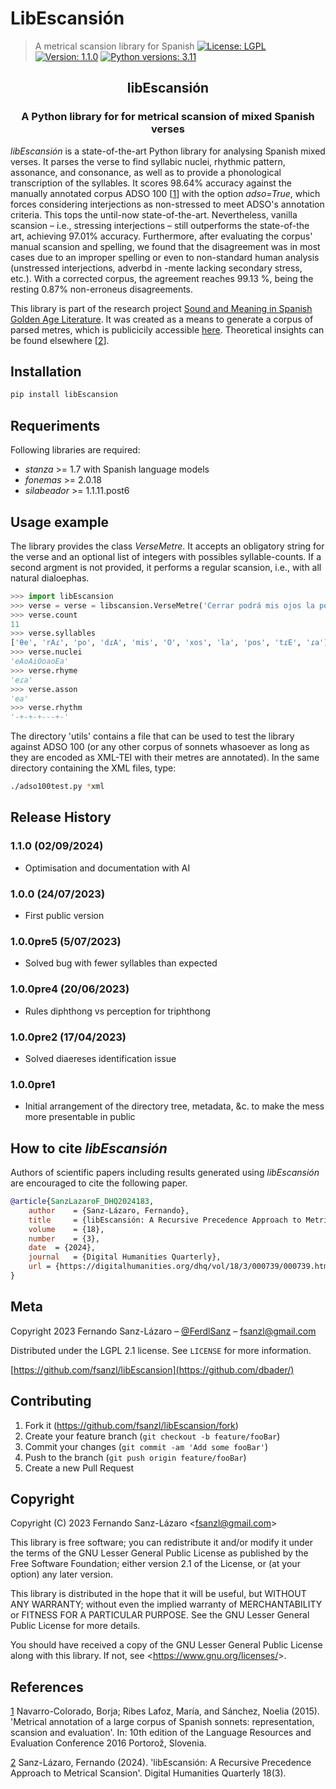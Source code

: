 # LibEscansión
> A metrical scansion library for Spanish
[![License: LGPL](https://img.shields.io/github/license/fsanzl/fonemas)](https://opensource.org/licenses/LGPL-2.1)
[![Version: 1.1.0](https://img.shields.io/github/v/release/fsanzl/fonemas)](https://github.com/fsanzl/libEscansion/releases/tag/1.0.1)
[![Python versions: 3.11](https://img.shields.io/pypi/pyversions/fonemas)](https://www.python.org/downloads/release/python-311/)

<h2 align="center">libEscansión</h2>

<h3 align="center">A Python library for for metrical scansion of mixed Spanish verses</h2>


*libEscansión* is a state-of-the-art Python library for analysing Spanish mixed verses. It parses the verse to find syllabic nuclei, rhythmic pattern, assonance, and consonance, as well as to  provide a phonological transcription of the syllables. It scores 98.64% accuracy against the manually annotated corpus ADSO 100 [[1]] with the option *adso=True*, which forces considering interjections as non-stressed to meet ADSO's annotation criteria. This tops the until-now state-of-the-art. Nevertheless, vanilla scansion – i.e., stressing interjections – still outperforms the state-of-the art, achieving 97.01% accuracy. Furthermore, after evaluating the corpus' manual scansion and spelling, we found that the disagreement was in most cases due to an improper spelling or even to non-standard human  analysis (unstressed interjections, adverbd in -mente lacking secondary stress, etc.). With a corrected corpus, the agreement reaches 99.13 %, being the resting 0.87% non-erroneus disagreements.

This library is part of the research project [Sound and Meaning in Spanish Golden Age Literature](https://soundandmeaning.univie.ac.at/). It was created as a means to generate a corpus of parsed metres, which is publicicily accessible [here](https://soundandmeaning.univie.ac.at/?page_id=175). Theoretical insights can be found elsewhere [[2]].


## Installation

```sh
pip install libEscansion
```

## Requeriments

Following libraries are required:

* *stanza* >= 1.7 with Spanish language models
* *fonemas* >= 2.0.18
* *silabeador* >= 1.1.11.post6 



## Usage example

The library provides the class *VerseMetre*. It accepts an obligatory string for the verse and an optional list of integers with possibles syllable-counts. If a second argment is not provided, it performs a regular scansion, i.e., with all natural dialoephas.


```python                                                                                                                                                                                      
>>> import libEscansion
>>> verse = verse = libscansion.VerseMetre('Cerrar podrá mis ojos la postrera ', [11,8,7])
>>> verse.count 
11
>>> verse.syllables
['θe', 'rAɾ', 'po', 'dɾA', 'mis', 'O', 'xos', 'la', 'pos', 'tɾE', 'ɾa']
>>> verse.nuclei  
'eAoAiOoaoEa'
>>> verse.rhyme
'eɾa'
>>> verse.asson
'ea'
>>> verse.rhythm  
'-+-+-+---+-'
```
The directory 'utils' contains a file that can be used to test the library against ADSO 100 (or any other corpus of sonnets whasoever as long as they are encoded as XML-TEI with their metres are annotated). In the same directory containing the XML files, type:

```bash
./adso100test.py *xml
```

## Release History

### 1.1.0 (02/09/2024)

- Optimisation and documentation with AI

### 1.0.0 (24/07/2023)

- First public version

### 1.0.0pre5 (5/07/2023)

- Solved bug with fewer syllables than expected

### 1.0.0pre4 (20/06/2023)

- Rules diphthong vs perception for triphthong

### 1.0.0pre2 (17/04/2023)

- Solved diaereses identification issue

### 1.0.0pre1

- Initial arrangement of the directory tree, metadata, &c. to make the mess more presentable in public

## How to cite *libEscansión*

Authors of scientific papers including results generated using *libEscansión* are encouraged to cite the following paper.

```bibtex
@article{SanzLazaroF_DHQ2024183, 
    author    = {Sanz-Lázaro, Fernando},
    title     = {libEscansión: A Recursive Precedence Approach to Metrical Scansion},
    volume    = {18},
    number    = {3},
    date  = {2024},
    journal   = {Digital Humanities Quarterly},
    url = {https://digitalhumanities.org/dhq/vol/18/3/000739/000739.html}
}
```

## Meta

Copyright 2023 Fernando Sanz-Lázaro – [@FerdlSanz](https://twitter.com/ferdlsanz) – fsanzl@gmail.com

Distributed under the LGPL 2.1 license. See ``LICENSE`` for more information.

[https://github.com/fsanzl/libEscansion](https://github.com/dbader/)

## Contributing

1. Fork it (<https://github.com/fsanzl/libEscansion/fork>)
2. Create your feature branch (`git checkout -b feature/fooBar`)
3. Commit your changes (`git commit -am 'Add some fooBar'`)
4. Push to the branch (`git push origin feature/fooBar`)
5. Create a new Pull Request

## Copyright

Copyright (C) 2023 Fernando Sanz-Lázaro <<fsanzl@gmail.com>>

This library is free software; you can redistribute it and/or modify it under the terms of the GNU Lesser General Public License as published by the Free Software Foundation; either version 2.1 of the License, or (at your option) any later version.

This library is distributed in the hope that it will be useful, but WITHOUT ANY WARRANTY; without even the implied warranty of MERCHANTABILITY or FITNESS FOR A PARTICULAR PURPOSE.  See the GNU Lesser General Public License for more details.

You should have received a copy of the GNU Lesser General Public License along with this library. If not, see <<https://www.gnu.org/licenses/>>.

## References
[1] Navarro-Colorado, Borja; Ribes Lafoz, María, and Sánchez, Noelia (2015). 'Metrical annotation of a large corpus of Spanish sonnets: representation, scansion and evaluation'. In: 10th edition of the Language Resources and Evaluation Conference 2016 Portorož, Slovenia.

[2] Sanz-Lázaro, Fernando (2024). 'libEscansión: A Recursive Precedence Approach to Metrical Scansion'. Digital Humanities Quarterly 18(3).

[1]: http://www.dlsi.ua.es/~borja/navarro2016_MetricalPatternsBank.pdf
"Navarro-Colorado, Borja; Ribes Lafoz, María, and Sánchez, Noelia (2015). 'Metrical annotation of a large corpus of Spanish sonnets: representation, scansion and evaluation'. In: 10th edition of the Language Resources and Evaluation Conference 2016 Portorož, Slovenia."

[2]: https://digitalhumanities.org/dhq/vol/18/3/000739/000739.html "Sanz-Lázaro, Fernando (2024). 'libEscansión: A Recursive Precedence Approach to Metrical Scansion'. Digital Humanities Quarterly 18(3)."


<!-- Markdown link & img dfn's -->
[license]: https://img.shields.io/github/license/fsanzl/libEscansion
[license-url]: https://opensource.org/licenses/LGPL-2.1
[version]: https://img.shields.io/github/v/release/fsanzl/libEscansion
[version-url]: https://pypi.org/project/libEscansion/
[python-version]: https://img.shields.io/pypi/pyversions/libEscansion
[python-version-url]: https://pypi.org/project/libEscansion/
[wiki]: https://github.com/yourname/yourproject/wiki


